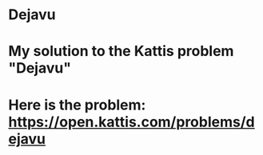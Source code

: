 # Dejavu

# My solution to the Kattis problem "Dejavu"
# Here is the problem: https://open.kattis.com/problems/dejavu
